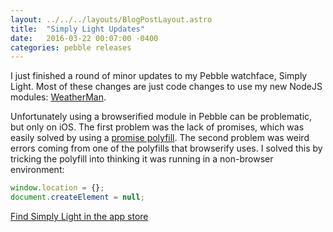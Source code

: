 ```yaml
---
layout: ../../../layouts/BlogPostLayout.astro
title:  "Simply Light Updates"
date:   2016-03-22 00:07:00 -0400
categories: pebble releases
---
```


I just finished a round of minor updates to my
Pebble watchface, Simply Light. Most of these changes
are just code changes to use my new NodeJS modules:
[WeatherMan](https://www.npmjs.com/package/weather-man).

Unfortunately using a browserified module in Pebble
can be problematic, but only on iOS. The first
problem was the lack of promises, which was easily
solved by using a
[promise polyfill](https://github.com/stefanpenner/es6-promise).
The second problem was weird errors coming from one
of the polyfills that browserify uses. I solved
this by tricking the polyfill into thinking it was
running in a non-browser environment:

```js
window.location = {};
document.createElement = null;
```

[Find Simply Light in the app store](https://web.archive.org/web/20180416040032/http://apps.getpebble.com/en_US/watchfaces)
